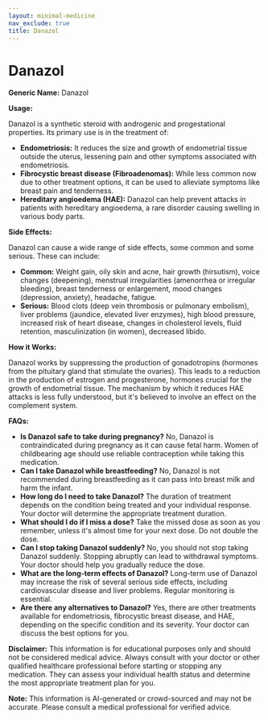 ```yaml
---
layout: minimal-medicine
nav_exclude: true
title: Danazol
---
```


# Danazol

**Generic Name:** Danazol

**Usage:**

Danazol is a synthetic steroid with androgenic and progestational properties.  Its primary use is in the treatment of:

* **Endometriosis:**  It reduces the size and growth of endometrial tissue outside the uterus, lessening pain and other symptoms associated with endometriosis.
* **Fibrocystic breast disease (Fibroadenomas):** While less common now due to other treatment options, it can be used to alleviate symptoms like breast pain and tenderness.
* **Hereditary angioedema (HAE):** Danazol can help prevent attacks in patients with hereditary angioedema, a rare disorder causing swelling in various body parts.


**Side Effects:**

Danazol can cause a wide range of side effects, some common and some serious.  These can include:

* **Common:** Weight gain, oily skin and acne, hair growth (hirsutism), voice changes (deepening), menstrual irregularities (amenorrhea or irregular bleeding), breast tenderness or enlargement, mood changes (depression, anxiety), headache, fatigue.
* **Serious:**  Blood clots (deep vein thrombosis or pulmonary embolism), liver problems (jaundice, elevated liver enzymes), high blood pressure, increased risk of heart disease, changes in cholesterol levels, fluid retention, masculinization (in women), decreased libido.


**How it Works:**

Danazol works by suppressing the production of gonadotropins (hormones from the pituitary gland that stimulate the ovaries). This leads to a reduction in the production of estrogen and progesterone, hormones crucial for the growth of endometrial tissue.  The mechanism by which it reduces HAE attacks is less fully understood, but it's believed to involve an effect on the complement system.


**FAQs:**

* **Is Danazol safe to take during pregnancy?** No, Danazol is contraindicated during pregnancy as it can cause fetal harm.  Women of childbearing age should use reliable contraception while taking this medication.
* **Can I take Danazol while breastfeeding?** No, Danazol is not recommended during breastfeeding as it can pass into breast milk and harm the infant.
* **How long do I need to take Danazol?** The duration of treatment depends on the condition being treated and your individual response. Your doctor will determine the appropriate treatment duration.
* **What should I do if I miss a dose?** Take the missed dose as soon as you remember, unless it's almost time for your next dose.  Do not double the dose.
* **Can I stop taking Danazol suddenly?** No, you should not stop taking Danazol suddenly.  Stopping abruptly can lead to withdrawal symptoms.  Your doctor should help you gradually reduce the dose.
* **What are the long-term effects of Danazol?**  Long-term use of Danazol may increase the risk of several serious side effects, including cardiovascular disease and liver problems.  Regular monitoring is essential.
* **Are there any alternatives to Danazol?** Yes, there are other treatments available for endometriosis, fibrocystic breast disease, and HAE, depending on the specific condition and its severity.  Your doctor can discuss the best options for you.


**Disclaimer:** This information is for educational purposes only and should not be considered medical advice.  Always consult with your doctor or other qualified healthcare professional before starting or stopping any medication. They can assess your individual health status and determine the most appropriate treatment plan for you.


**Note:** This information is AI-generated or crowd-sourced and may not be accurate. Please consult a medical professional for verified advice.